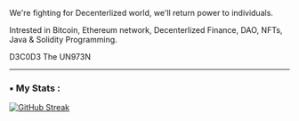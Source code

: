 
We're fighting for Decenterlized world, we'll return power to individuals.

Intrested in Bitcoin, Ethereum network, Decenterlized Finance, DAO, NFTs, Java & Solidity Programming. 

D3C0D3 The UN973N 


---

### ▪️ My Stats :
[![GitHub Streak](http://github-readme-streak-stats.herokuapp.com?user=Un4G173N&theme=dark&background=000000)](https://git.io/streak-stats)












